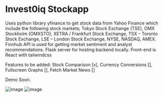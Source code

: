 # Invest0iq Stockapp

Uses python library yfinance to get stock data from Yahoo Finance which include the following stock markets; Tokyo Stock Exchange (TSE), OMX Stockholm (OMXSTO), XETRA / Frankfurt Stock Exchange, 
TSX – Toronto Stock Exchange, LSE – London Stock Exchange, NYSE, NASDAQ, AMEX. Finnhub API is used for getting market sentiment and analyst recommendations.
Flask server for hosting backend locally. 
Front-end is React with tailwindcss

Features to be added:
  Stock Comparison [x],
  Currency Conversions [],
  Fullscreen Graphs [],
  Fetch Market News []
  

Demo Soon.

![image](https://github.com/user-attachments/assets/200a9842-f840-4ef2-817d-4914ac3ee656)
![image](https://github.com/user-attachments/assets/0b618b02-3d3d-47f1-92fe-f73e3fb3be5c)


